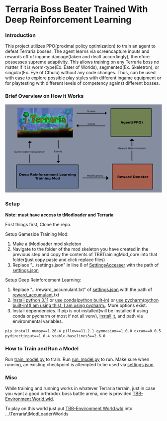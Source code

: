 # Terraria Boss Beater Trained With Deep Reinforcement Learning
### Introduction
This project utilizes PPO(proximal policy optimization) to train an agent to defeat Terraria bosses. The agent learns via screencapture inputs and rewards off of ingame damage(taken and dealt accordingly), therefore possesses supreme adaptivity. This allows training on any Terraria boss no matter if it is worm-type(Ex. Eater of Worlds), segmented(Ex. Skeletron), or singular(Ex. Eye of Cthulu) without any code changes. Thus, can be used with ease to explore possible play styles with different ingame equipment or for playtesting with different levels of competency against different bosses.

### Brief Overview on How it Works
![How it works diagram](https://github.com/jimmyjjz/TBB-DRL/blob/main/TBBDRL_diagram.png)

### Setup
**Note: must have access to tModloader and Terraria**

First things first, Clone the repo.

Setup Gameside Training Mod:
1. Make a tModloader mod skeleton
2. Navigate to the folder of the mod skeleton you have created in the previous step and copy the contents of TBBTrainingMod_core into that folder(just copy paste and click replace files)
3. Replace "...\\settings.json" in line 8 of [SettingsAccesser](https://github.com/jimmyjjz/TBB-DRL/blob/main/TBBTrainingMod_core/SettingsAccesser.cs) with the path of [settings.json](https://github.com/jimmyjjz/TBB-DRL/blob/main/DRL_component/settings.json)

Setup Deep Reinforcement Learning:
1. Replace "...\\reward_accumulant.txt" of [settings.json](https://github.com/jimmyjjz/TBB-DRL/blob/main/DRL_component/settings.json) with the path of [reward_accumulant](https://github.com/jimmyjjz/TBB-DRL/blob/main/DRL_component/reward_accumulant.txt).txt
2. [Install python 3.11](https://www.python.org/downloads/release/python-3110/) or [use conda(python built-in)](https://docs.conda.io/projects/conda/en/stable/user-guide/getting-started.html) or [use pycharm(python built-in)(I am using this). I am using pycharm.](https://www.jetbrains.com/pycharm/download/?section=windows). More options exist.
3. Install dependencies. If pip is not installed(will be installed if using conda or pycharm or most if not all venv), [install it](https://pip.pypa.io/en/stable/installation/), and path via environmental variables.
```
pip install numpy==1.26.4 pillow==11.2.1 gymnasium==1.0.0 dxcam==0.0.5 pydirectinput==1.0.4 stable-baselines3==2.6.0
```

### How to Train and Run a Model
Run [train_model.py](https://github.com/jimmyjjz/TBB-DRL/blob/main/DRL_component/run_model.py) to train. Run [run_model.py](https://github.com/jimmyjjz/TBB-DRL/blob/main/DRL_component/run_model.py) to run. Make sure when running, an existing checkpoint is attempted to be used via [settings.json](https://github.com/jimmyjjz/TBB-DRL/blob/main/DRL_component/settings.json).

### Misc
While training and running works in whatever Terraria terrain, just in case you want a good orthrodox boss battle arena, one is provided [TBB-Environment World.wld](https://github.com/jimmyjjz/TBB-DRL/blob/main/TBB-Environment%20World.wld).

To play on this world just put [TBB-Environment World.wld](https://github.com/jimmyjjz/TBB-DRL/blob/main/TBB-Environment%20World.wld) into ...\\Terraria\\tModLoader\\Worlds
